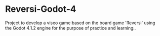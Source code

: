 # Reversi-Godot-4
 Project to develop a viseo game based on the board game 'Reversi' using the Godot 4.1.2 engine for the purpose of practice and learning..
